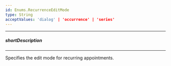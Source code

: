 ```yaml
---
id: Enums.RecurrenceEditMode
type: String
acceptValues: 'dialog' | 'occurrence' | 'series'
---
```

---
##### shortDescription
<!-- Description goes here -->

---
<!-- Description goes here -->
Specifies the edit mode for recurring appointments.